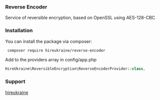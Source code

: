 ### Reverse Encoder

Service of reversible encryption, based on OpenSSL using AES-128-CBC

### Installation

You can install the package via composer:

``` bash
 composer require hireukraine/reverse-encoder
```
Add to the providers array in config/app.php
```php
HireUkraine\ReversibleEncryption\ReverseEncoderProvider::class,
```
### Support
[hireukraine](http://hireukraine.me/)

